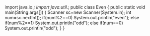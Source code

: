 import java.io.*;
import java.util.*;
public class Even
{
public static void main(String args[])
{
Scanner sc=new Scanner(System.in);
int num=sc.nextInt();
if(num%2==0)
  System.out.println("even");
else if(num%2==1)
  System.out.println("odd");
else if(num==0)
  System.out.println("odd");
  }
  }

